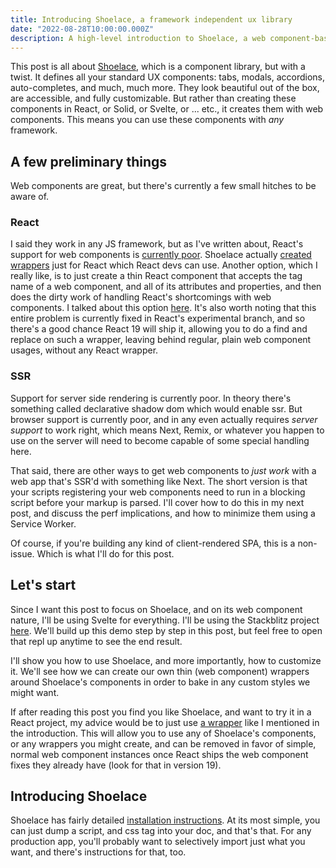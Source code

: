 ```yaml
---
title: Introducing Shoelace, a framework independent ux library
date: "2022-08-28T10:00:00.000Z"
description: A high-level introduction to Shoelace, a web component-based ux library.
---
```


This post is all about [Shoelace](https://shoelace.style/), which is a component library, but with a twist. It defines all your standard UX components: tabs, modals, accordions, auto-completes, and much, much more. They look beautiful out of the box, are accessible, and fully customizable. But rather than creating these components in React, or Solid, or Svelte, or ... etc., it creates them with web components. This means you can use these components with _any_ framework.

## A few preliminary things

Web components are great, but there's currently a few small hitches to be aware of.

### React

I said they work in any JS framework, but as I've written about, React's support for web components is [currently poor](https://css-tricks.com/building-interoperable-web-components-react/#aa-react-is-a-different-beast). Shoelace actually [created wrappers](https://shoelace.style/frameworks/react?id=usage) just for React which React devs can use. Another option, which I really like, is to just create a thin React component that accepts the tag name of a web component, and all of its attributes and properties, and then does the dirty work of handling React's shortcomings with web components. I talked about this option [here](https://css-tricks.com/building-interoperable-web-components-react/#aa-option-2-wrap-it). It's also worth noting that this entire problem is currently fixed in React's experimental branch, and so there's a good chance React 19 will ship it, allowing you to do a find and replace on such a wrapper, leaving behind regular, plain web component usages, without any React wrapper.

### SSR

Support for server side rendering is currently poor. In theory there's something called declarative shadow dom which would enable ssr. But browser support is currently poor, and in any even actually requires _server support_ to work right, which means Next, Remix, or whatever you happen to use on the server will need to become capable of some special handling here.

That said, there are other ways to get web components to _just work_ with a web app that's SSR'd with something like Next. The short version is that your scripts registering your web components need to run in a blocking script before your markup is parsed. I'll cover how to do this in my next post, and discuss the perf implications, and how to minimize them using a Service Worker.

Of course, if you're building any kind of client-rendered SPA, this is a non-issue. Which is what I'll do for this post.

## Let's start

Since I want this post to focus on Shoelace, and on its web component nature, I'll be using Svelte for everything. I'll be using the Stackblitz project [here](https://stackblitz.com/edit/vitejs-vite-4dm7sb?file=index.html). We'll build up this demo step by step in this post, but feel free to open that repl up anytime to see the end result.

I'll show you how to use Shoelace, and more importantly, how to customize it. We'll see how we can create our own thin (web component) wrappers around Shoelace's components in order to bake in any custom styles we might want.

If after reading this post you find you like Shoelace, and want to try it in a React project, my advice would be to just use [a wrapper](https://css-tricks.com/building-interoperable-web-components-react/#aa-option-2-wrap-it) like I mentioned in the introduction. This will allow you to use any of Shoelace's components, or any wrappers you might create, and can be removed in favor of simple, normal web component instances once React ships the web component fixes they already have (look for that in version 19).

## Introducing Shoelace

Shoelace has fairly detailed [installation instructions](https://shoelace.style/getting-started/installation). At its most simple, you can just dump a script, and css tag into your doc, and that's that. For any production app, you'll probably want to selectively import just what you want, and there's instructions for that, too.

